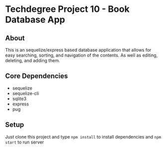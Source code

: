 # Techdegree Project 10 - Book Database App

## About
This is an sequelize/express based database application that allows for easy searching, sorting, and navigation of the contents. As well as editing, deleting, and adding them.

## Core Dependencies
* sequelize
* sequelize-cli
* sqlite3
* express
* pug

## Setup
Just clone this project and type `npm install` to install dependencies and `npm start` to run server
